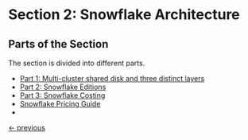 # Section 2: Snowflake Architecture

## Parts of the Section
The section is divided into different parts.

* [Part 1: Multi-cluster shared disk and three distinct layers](notes_section02part01)
* [Part 2: Snowflake Editions](notes_section02part02)
* [Part 3: Snowflake Costing](notes_section02part03)
* [Snowflake Pricing Guide](https://www.snowflake.com/pricing/pricing-guide/)
* 

[<- previous](../README.md)